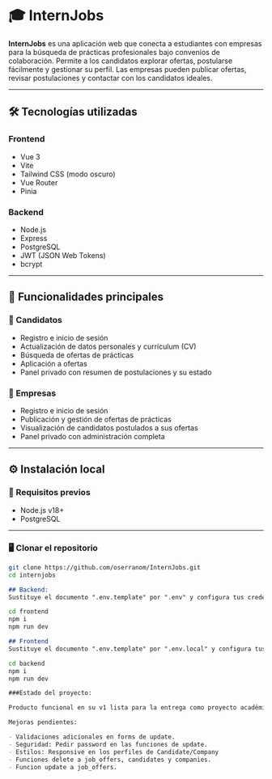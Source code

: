 # 🎓 InternJobs

**InternJobs** es una aplicación web que conecta a estudiantes con empresas para la búsqueda de prácticas profesionales bajo convenios de colaboración. Permite a los candidatos explorar ofertas, postularse fácilmente y gestionar su perfil. Las empresas pueden publicar ofertas, revisar postulaciones y contactar con los candidatos ideales.

---

## 🛠️ Tecnologías utilizadas

### Frontend
- Vue 3
- Vite
- Tailwind CSS (modo oscuro)
- Vue Router
- Pinia

### Backend
- Node.js
- Express
- PostgreSQL
- JWT (JSON Web Tokens)
- bcrypt

---

## 🚀 Funcionalidades principales

### 👤 Candidatos
- Registro e inicio de sesión
- Actualización de datos personales y currículum (CV)
- Búsqueda de ofertas de prácticas
- Aplicación a ofertas
- Panel privado con resumen de postulaciones y su estado

### 🏢 Empresas
- Registro e inicio de sesión
- Publicación y gestión de ofertas de prácticas
- Visualización de candidatos postulados a sus ofertas
- Panel privado con administración completa

---

## ⚙️ Instalación local

### 🔧 Requisitos previos
- Node.js v18+
- PostgreSQL

---

### 🖥️ Clonar el repositorio

```bash
git clone https://github.com/oserranom/InternJobs.git
cd internjobs
```
```markdown
## Backend:
Sustituye el documento ".env.template" por ".env" y configura tus credenciales de conexión local.
```
```bash
cd frontend
npm i
npm run dev
```

```markdown
## Frontend
Sustituye el documento ".env.template" por ".env.local" y configura tus credenciales de conexión local.
```
```bash
cd backend
npm i
npm run dev
```
```markdown
###Estado del proyecto:

Producto funcional en su v1 lista para la entrega como proyecto académico.

Mejoras pendientes:

- Validaciones adicionales en forms de update.
- Seguridad: Pedir password en las funciones de update.
- Estilos: Responsive en los perfiles de Candidate/Company
- Funciones delete a job_offers, candidates y companies.
- Funcion update a job_offers. 




